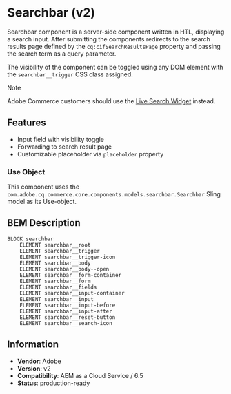 <!--
Copyright 2021 Adobe Systems Incorporated

Licensed under the Apache License, Version 2.0 (the "License");
you may not use this file except in compliance with the License.
You may obtain a copy of the License at

    http://www.apache.org/licenses/LICENSE-2.0

Unless required by applicable law or agreed to in writing, software
distributed under the License is distributed on an "AS IS" BASIS,
WITHOUT WARRANTIES OR CONDITIONS OF ANY KIND, either express or implied.
See the License for the specific language governing permissions and
limitations under the License.
-->

# Searchbar (v2)

Searchbar component is a server-side component written in HTL, displaying a search input. After submitting the components redirects to the search results page defined by the `cq:cifSearchResultsPage` property and passing the search term as a query parameter.

The visibility of the component can be toggled using any DOM element with the `searchbar__trigger` CSS class assigned.

> [!NOTE]
> Adobe Commerce customers should use the [Live Search Widget](https://experienceleague.adobe.com/docs/experience-manager-cloud-service/content/content-and-commerce/integrations/live-search-popover.html?lang=en) instead.

## Features

- Input field with visibility toggle
- Forwarding to search result page
- Customizable placeholder via `placeholder` property

### Use Object

This component uses the `com.adobe.cq.commerce.core.components.models.searchbar.Searchbar` Sling model as its Use-object.

## BEM Description

```
BLOCK searchbar
    ELEMENT searchbar__root
    ELEMENT searchbar__trigger
    ELEMENT searchbar__trigger-icon
    ELEMENT searchbar__body
    ELEMENT searchbar__body--open
    ELEMENT searchbar__form-container
    ELEMENT searchbar__form
    ELEMENT searchbar__fields
    ELEMENT searchbar__input-container
    ELEMENT searchbar__input    
    ELEMENT searchbar__input-before
    ELEMENT searchbar__input-after
    ELEMENT searchbar__reset-button    
    ELEMENT searchbar__search-icon    
```

## Information

- **Vendor**: Adobe
- **Version**: v2
- **Compatibility**: AEM as a Cloud Service / 6.5
- **Status**: production-ready
